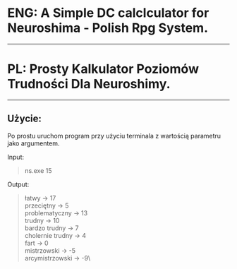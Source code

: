 # **ENG:** A Simple DC calclculator for Neuroshima - Polish Rpg System.
---

# **PL:** Prosty Kalkulator Poziomów Trudności Dla Neuroshimy.

---

## Użycie:

Po prostu uruchom program przy użyciu terminala z wartością parametru jako argumentem.

Input:

> ns.exe 15

Output:

>łatwy -> 17\
>przeciętny -> 5\
>problematyczny -> 13\
>trudny -> 10\
>bardzo trudny -> 7\
>cholernie trudny -> 4\
>fart -> 0\
>mistrzowski -> -5\
>arcymistrzowski -> -9\


